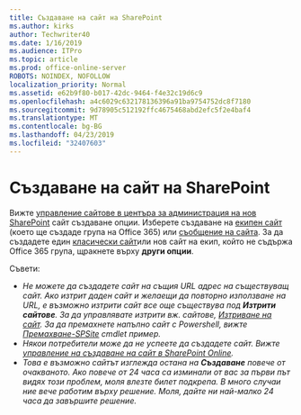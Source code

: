 ```yaml
---
title: Създаване на сайт на SharePoint
ms.author: kirks
author: Techwriter40
ms.date: 1/16/2019
ms.audience: ITPro
ms.topic: article
ms.prod: office-online-server
ROBOTS: NOINDEX, NOFOLLOW
localization_priority: Normal
ms.assetid: e62b9f80-b017-42dc-9464-f4e32c19d6c9
ms.openlocfilehash: a4c6029c632178136396a91ba9754752dc8f7180
ms.sourcegitcommit: 9d78905c512192ffc4675468abd2efc5f2e4baf4
ms.translationtype: MT
ms.contentlocale: bg-BG
ms.lasthandoff: 04/23/2019
ms.locfileid: "32407603"
---
```

# <a name="create-a-sharepoint-site"></a>Създаване на сайт на SharePoint

Вижте [управление сайтове в центъра за администрация на нов SharePoint](https://docs.microsoft.com/sharepoint/manage-site-creation ) сайт създаване опции. Изберете създаване на [екипен сайт](https://support.office.com/article/create-a-team-site-in-sharepoint-ef10c1e7-15f3-42a3-98aa-b5972711777d?ui=en-US&amp;rs=en-US&amp;ad=US) (което ще създаде група на Office 365) или [съобщение на сайта](https://support.office.com/article/7fb44b20-a72f-4d2c-9173-fc8f59ba50eb). За да създадете един [класически сайт](https://docs.microsoft.com/sharepoint/manage-sites-in-new-admin-center#create-a-site)или нов сайт на екип, който не съдържа Office 365 група, щракнете върху **други опции**. 
  
Съвети:
- *Не можете да създадете сайт на същия URL адрес на съществуващ сайт. Ако изтрит даден сайт и желаещи да повторно използване на URL, е възможно изтрити сайт все още съществува под **Изтрити сайтове**. За да управлявате изтрити вж. сайтове, [Изтриване на сайт](https://docs.microsoft.com/sharepoint/manage-sites-in-new-admin-center#delete-a-site). За да премахнете напълно сайт с Powershell, вижте [Премахване-SPSite](https://docs.microsoft.com/sharepoint/manage-sites-in-new-admin-center#delete-a-site) cmdlet пример.*
- *Някои потребители може да не успеете да създадете сайт. Вижте [управление на създаване на сайт в SharePoint Online](https://docs.microsoft.com/sharepoint/manage-site-creation).*
- *Това е възможно сайтът изглежда остана на **Създаване** повече от очакваното. Ако повече от 24 часа са изминали от вас за първи път видях този проблем, моля влезте билет подкрепа. В много случаи ние вече работим върху решение. Моля, дайте ни най-малко 24 часа да завършите решение.*
